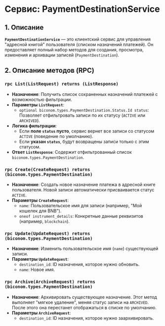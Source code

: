 # Сервис: PaymentDestinationService

## 1. Описание

**`PaymentDestinationService`** — это клиентский сервис для управления "адресной книгой" пользователя (списком назначений платежей). Он предоставляет полный набор методов для создания, просмотра, изменения и архивации записей (`PaymentDestination`).

## 2. Описание методов (RPC)

### `rpc List(ListRequest) returns (ListResponse)`
- **Назначение**: Получить список сохраненных назначений платежей с возможностью фильтрации.
- **Параметры `ListRequest`**:
    - `optional biconom.types.PaymentDestination.Status.Id status`: Позволяет отфильтровать записи по их статусу (`ACTIVE` или `ARCHIVED`).
- **Логика фильтрации**:
    - Если **поле `status` пусто**, сервис вернет все записи со статусом `ACTIVE` (поведение по умолчанию).
    - Если **указан `status`**, будут возвращены записи только с этим статусом.
- **Ответ `ListResponse`**: Содержит отфильтрованный список `biconom.types.PaymentDestination`.

### `rpc Create(CreateRequest) returns (biconom.types.PaymentDestination)`
- **Назначение**: Создать новое назначение платежа в адресной книге пользователя. Новой записи автоматически присваивается статус `ACTIVE`.
- **Параметры `CreateRequest`**:
    - `name`: Пользовательское имя для записи (например, "Мой кошелек для BNB").
    - `oneof instrument_details`: Конкретные данные реквизитов (например, `blockchain`).

### `rpc Update(UpdateRequest) returns (biconom.types.PaymentDestination)`
- **Назначение**: Изменить пользовательское имя (`name`) существующей записи.
- **Параметры `UpdateRequest`**:
    - `destination_id`: ID назначения, которое нужно обновить.
    - `name`: Новое имя.

### `rpc Archive(ArchiveRequest) returns (biconom.types.PaymentDestination)`
- **Назначение**: Архивировать существующее назначение. Этот метод выполняет "мягкое удаление", меняя статус записи на `ARCHIVED`. После этого она перестанет отображаться в списке по умолчанию.
- **Параметры `ArchiveRequest`**:
    - `destination_id`: ID назначения, которое нужно заархивировать.

